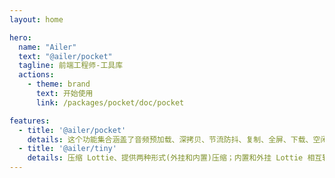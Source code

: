 ```yaml
---
layout: home

hero:
  name: "Ailer"
  text: "@ailer/pocket"
  tagline: 前端工程师-工具库
  actions:
    - theme: brand
      text: 开始使用
      link: /packages/pocket/doc/pocket

features:
  - title: '@ailer/pocket'
    details: 这个功能集合涵盖了音频预加载、深拷贝、节流防抖、复制、全屏、下载、空闲下载、随机数、颜色互转、Cookie等工具来应对各种开发需求; 单元测试不仅能增加代码的健壮性和质量，还展示了方法的使用方式和特性;  AI 注解准确描述每个方法的用途和参数说明，方便理解和使用
  - title: '@ailer/tiny'
    details: 压缩 Lottie、提供两种形式(外挂和内置)压缩；内置和外挂 Lottie 相互转化
---
```


